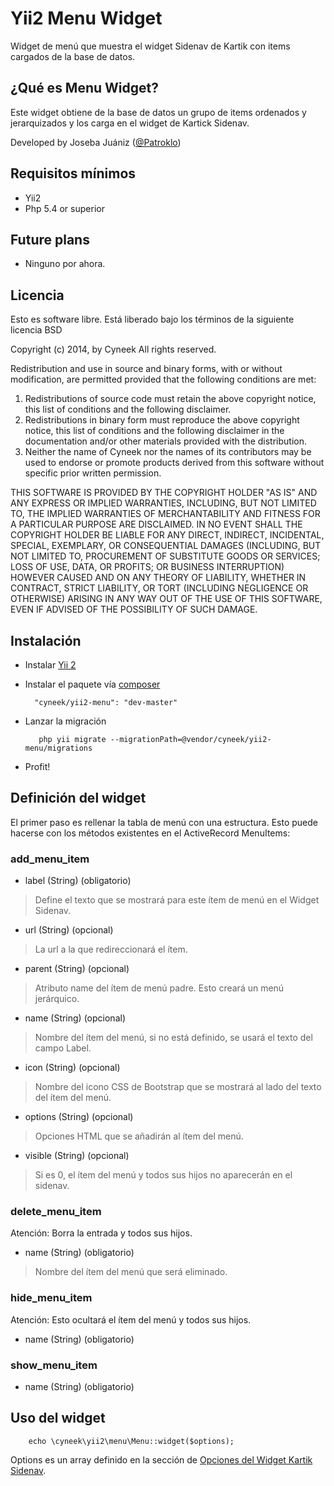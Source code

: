 # Yii2 Menu Widget
Widget de menú que muestra el widget Sidenav de Kartik con items cargados de la base de datos.

## ¿Qué es Menu Widget?

Este widget obtiene de la base de datos un grupo de items ordenados y jerarquizados y los carga en el widget de Kartick Sidenav.

Developed by Joseba Juániz ([@Patroklo](http://twitter.com/Patroklo))

## Requisitos mínimos

* Yii2
* Php 5.4 or superior

## Future plans

* Ninguno por ahora.

## Licencia

Esto es software libre. Está liberado bajo los términos de la siguiente licencia BSD

Copyright (c) 2014, by Cyneek
All rights reserved.

Redistribution and use in source and binary forms, with or without
modification, are permitted provided that the following conditions
are met:
1. Redistributions of source code must retain the above copyright
   notice, this list of conditions and the following disclaimer.
2. Redistributions in binary form must reproduce the above copyright
   notice, this list of conditions and the following disclaimer in the
   documentation and/or other materials provided with the distribution.
3. Neither the name of Cyneek nor the names of its contributors
   may be used to endorse or promote products derived from this software
   without specific prior written permission.

THIS SOFTWARE IS PROVIDED BY THE COPYRIGHT HOLDER "AS IS" AND ANY
EXPRESS OR IMPLIED WARRANTIES, INCLUDING, BUT NOT LIMITED TO, THE IMPLIED
WARRANTIES OF MERCHANTABILITY AND FITNESS FOR A PARTICULAR PURPOSE ARE
DISCLAIMED. IN NO EVENT SHALL THE COPYRIGHT HOLDER BE LIABLE FOR ANY
DIRECT, INDIRECT, INCIDENTAL, SPECIAL, EXEMPLARY, OR CONSEQUENTIAL DAMAGES
(INCLUDING, BUT NOT LIMITED TO, PROCUREMENT OF SUBSTITUTE GOODS OR SERVICES;
LOSS OF USE, DATA, OR PROFITS; OR BUSINESS INTERRUPTION) HOWEVER CAUSED AND
ON ANY THEORY OF LIABILITY, WHETHER IN CONTRACT, STRICT LIABILITY, OR TORT
(INCLUDING NEGLIGENCE OR OTHERWISE) ARISING IN ANY WAY OUT OF THE USE OF THIS
SOFTWARE, EVEN IF ADVISED OF THE POSSIBILITY OF SUCH DAMAGE.


## Instalación

* Instalar [Yii 2](http://www.yiiframework.com/download)
* Instalar el paquete vía [composer](http://getcomposer.org/download/) 
		
		"cyneek/yii2-menu": "dev-master"

* Lanzar la migración


         php yii migrate --migrationPath=@vendor/cyneek/yii2-menu/migrations


* Profit!


## Definición del widget

El primer paso es rellenar la tabla de menú con una estructura. Esto puede hacerse con los métodos existentes en el ActiveRecord MenuItems:

### add_menu_item

* label (String) (obligatorio)
> Define el texto que se mostrará para este ítem de menú en el Widget Sidenav.

* url (String) (opcional)
> La url a la que redireccionará el ítem.

* parent (String) (opcional)
> Atributo name del ítem de menú padre. Esto creará un menú jerárquico.

* name (String) (opcional)
> Nombre del ítem del menú, si no está definido, se usará el texto del campo Label.

* icon (String) (opcional)
> Nombre del icono CSS de Bootstrap que se mostrará al lado del texto del ítem del menú.

* options (String) (opcional)
> Opciones HTML que se añadirán al ítem del menú.

* visible (String) (opcional)
> Si es 0, el ítem del menú y todos sus hijos no aparecerán en el sidenav.


### delete_menu_item

Atención: Borra la entrada y todos sus hijos.

* name (String) (obligatorio)
> Nombre del ítem del menú que será eliminado.

### hide_menu_item

Atención: Esto ocultará el ítem del menú y todos sus hijos.

* name (String) (obligatorio)

### show_menu_item

* name (String) (obligatorio)


## Uso del widget

```
    echo \cyneek\yii2\menu\Menu::widget($options);
```

Options es un array definido en la sección de [Opciones del Widget Kartik Sidenav](http://demos.krajee.com/widget-details/sidenav#sidenav-options).

